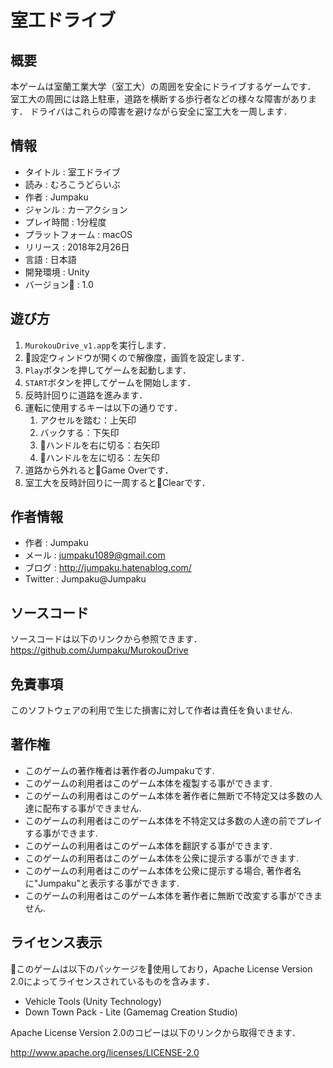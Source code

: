 # 室工ドライブ

## 概要
本ゲームは室蘭工業大学（室工大）の周囲を安全にドライブするゲームです．
室工大の周囲には路上駐車，道路を横断する歩行者などの様々な障害があります．
ドライバはこれらの障害を避けながら安全に室工大を一周します．

## 情報

* タイトル : 室工ドライブ
* 読み : むろこうどらいぶ
* 作者 : Jumpaku
* ジャンル : カーアクション
* プレイ時間 : 1分程度
* プラットフォーム : macOS
* リリース : 2018年2月26日
* 言語 : 日本語
* 開発環境 : Unity
* バージョン : 1.0

## 遊び方

1. ```MurokouDrive_v1.app```を実行します．
1. 設定ウィンドウが開くので解像度，画質を設定します．
1. ```Play```ボタンを押してゲームを起動します．
1. ```START```ボタンを押してゲームを開始します．
1. 反時計回りに道路を進みます．
1. 運転に使用するキーは以下の通りです．
    1. アクセルを踏む：上矢印
    1. バックする：下矢印
    1. ハンドルを右に切る：右矢印
    1. ハンドルを左に切る：左矢印
1. 道路から外れるとGame Overです．
1. 室工大を反時計回りに一周するとClearです．

## 作者情報
* 作者 : Jumpaku
* メール : jumpaku1089@gmail.com
* ブログ : http://jumpaku.hatenablog.com/
* Twitter : Jumpaku@Jumpaku

## ソースコード
ソースコードは以下のリンクから参照できます．
https://github.com/Jumpaku/MurokouDrive

## 免責事項
このソフトウェアの利用で生じた損害に対して作者は責任を負いません.


## 著作権
* このゲームの著作権者は著作者のJumpakuです.
* このゲームの利用者はこのゲーム本体を複製する事ができます.  
* このゲームの利用者はこのゲーム本体を著作者に無断で不特定又は多数の人達に配布する事ができません.  
* このゲームの利用者はこのゲーム本体を不特定又は多数の人達の前でプレイする事ができます.  
* このゲームの利用者はこのゲーム本体を翻訳する事ができます.  
* このゲームの利用者はこのゲーム本体を公衆に提示する事ができます.  
* このゲームの利用者はこのゲーム本体を公衆に提示する場合, 著作者名に"Jumpaku"と表示する事ができます.
* このゲームの利用者はこのゲーム本体を著作者に無断で改変する事ができません.  

## ライセンス表示
このゲームは以下のパッケージを使用しており，Apache License Version 2.0によってライセンスされているものを含みます．

* Vehicle Tools (Unity Technology)
* Down Town Pack - Lite (Gamemag Creation Studio)

Apache License Version 2.0のコピーは以下のリンクから取得できます．

http://www.apache.org/licenses/LICENSE-2.0
